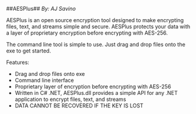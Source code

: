 ##AESPlus##
*By: AJ Savino*

AESPlus is an open source encryption tool designed to make encrypting files, text, and streams simple and secure. AESPlus protects your data with a layer of proprietary encryption before encrypting with AES-256.

The command line tool is simple to use. Just drag and drop files onto the exe to get started.

Features:
* Drag and drop files onto exe
* Command line interface
* Proprietary layer of encryption before encrypting with AES-256
* Written in C# .NET, AESPlus.dll provides a simple API for any .NET application to encrypt files, text, and streams
* DATA CANNOT BE RECOVERED IF THE KEY IS LOST